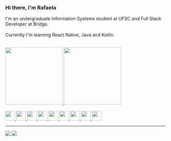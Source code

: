 ### Hi there, I'm Rafaela 


I'm an undergraduate Information Systems student at UFSC and Full Stack Developer at Bridge.
<br>
<br>
Currently I'm learning React Native, Java and Kotlin.

<br>

<div>
    <a href="https://github.com/rafatillmann">
        <img height="180em"
            src="https://github-readme-stats.vercel.app/api?username=rafatillmann&show_icons=true&theme=midnight-purple&include_all_commits=true&count_private=true" />
        <img height="180em"
            src="https://github-readme-stats.vercel.app/api/top-langs/?username=rafatillmann&layout=compact&langs_count=7&theme=midnight-purple" />
</div>

<br>

<div> 
    <img height="30em" src="https://cdn.jsdelivr.net/gh/devicons/devicon/icons/javascript/javascript-original.svg" />
    <img height="30em" src="https://cdn.jsdelivr.net/gh/devicons/devicon/icons/nodejs/nodejs-original.svg" />
    <img height="30em" src="https://cdn.jsdelivr.net/gh/devicons/devicon/icons/html5/html5-original.svg" />
    <img height="30em" src="https://cdn.jsdelivr.net/gh/devicons/devicon/icons/css3/css3-original.svg" />
    <img height="30em" src="https://cdn.jsdelivr.net/gh/devicons/devicon/icons/react/react-original.svg" />
    <img height="30em" src="https://cdn.jsdelivr.net/gh/devicons/devicon/icons/python/python-original.svg" />
    <img height="30em" src="https://cdn.jsdelivr.net/gh/devicons/devicon/icons/java/java-original.svg" />
    <img height="30em" src="https://cdn.jsdelivr.net/gh/devicons/devicon/icons/kotlin/kotlin-original.svg" />
    <img height="30em" src="https://cdn.jsdelivr.net/gh/devicons/devicon/icons/figma/figma-original.svg" />  
</div>
    
---
    
  <a href="https://instagram.com/rafa_tillmann" target="_blank"><img src="https://img.shields.io/badge/-Instagram-%23E4405F?style=for-the-badge&logo=instagram&logoColor=white" target="_blank"></a>
  <a href="https://www.linkedin.com/in/rafaela-tillmann" target="_blank"><img src="https://img.shields.io/badge/-LinkedIn-%230077B5?style=for-the-badge&logo=linkedin&logoColor=white" target="_blank"></a> 
<div align="center">
    
